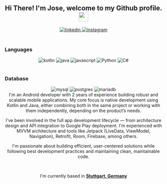 <div align="center">
<h2> Hi There! I'm Jose, welcome to my Github profile. <img src="https://github.com/abdoachhoubi/abdoachhoubi/blob/main/gifs/Hi.gif" width="30"></h2>
<a href="https://www.linkedin.com/in/joseramongamezappdeveloper/" target="_blank">
<img src=https://img.shields.io/badge/linkedin-%2300acee.svg?color=405DE6&style=for-the-badge&logo=linkedin&logoColor=white alt=linkedin style="margin-bottom: 5px;" />
</a>
<a href="https://www.instagram.com/iron__gamez" target="_blank">
<img src=https://img.shields.io/badge/instagram-%ff5851db.svg?color=C13584&style=for-the-badge&logo=instagram&logoColor=white alt=instagram style="margin-bottom: 5px;" />
</a>
<br />
<br>
<h3 align="left">Languages</h3>
   <span>
   <img src="https://img.shields.io/badge/kotlin-%237F52FF.svg?style=for-the-badge&logo=kotlin&logoColor=white" alt="kotlin"/> 
   <img src="https://img.shields.io/badge/java-%23ED8B00.svg?style=for-the-badge&logo=openjdk&logoColor=white" alt="java"/> 
   <img src="https://img.shields.io/badge/javascript-%23323330.svg?style=for-the-badge&logo=javascript&logoColor=%23F7DF1E" alt="javascript"/> 
   <img src="https://img.shields.io/badge/python-3670A0?style=for-the-badge&logo=python&logoColor=ffdd54" alt="Python"/>
   <img src="https://img.shields.io/badge/c%23-%23239120.svg?style=for-the-badge&logo=csharp&logoColor=white" alt="C#"/>
   </span>
<br />
<br />
<h3 align="left">Database</h3>
   <span>
   <img src="https://img.shields.io/badge/mysql-4479A1.svg?style=for-the-badge&logo=mysql&logoColor=white" alt="mysql"/> 
   <img src="https://img.shields.io/badge/postgres-%23316192.svg?style=for-the-badge&logo=postgresql&logoColor=white" alt="postgres"/> 
   <img src="https://img.shields.io/badge/MariaDB-003545?style=for-the-badge&logo=mariadb&logoColor=white" alt="mariadb"/> 

   </span>
<br />
I'm an Android developer with 2 years of experience building robust and scalable mobile applications. My core focus is native development using Kotlin and Java, either combining both in the same project or working with them independently, depending on the product’s needs.

I've been involved in the full app development lifecycle — from architecture design and API integration to Google Play deployment. I'm experienced with MVVM architecture and tools like Jetpack (LiveData, ViewModel, Navigation), Retrofit, Room, Firebase, among others.

I'm passionate about building efficient, user-centered solutions while following best development practices and maintaining clean, maintainable code.

<br />
 
I'm currently based in **[Stuttgart, Germany](https://share.google/sGB0GY7sQfTb1UrYF)**

